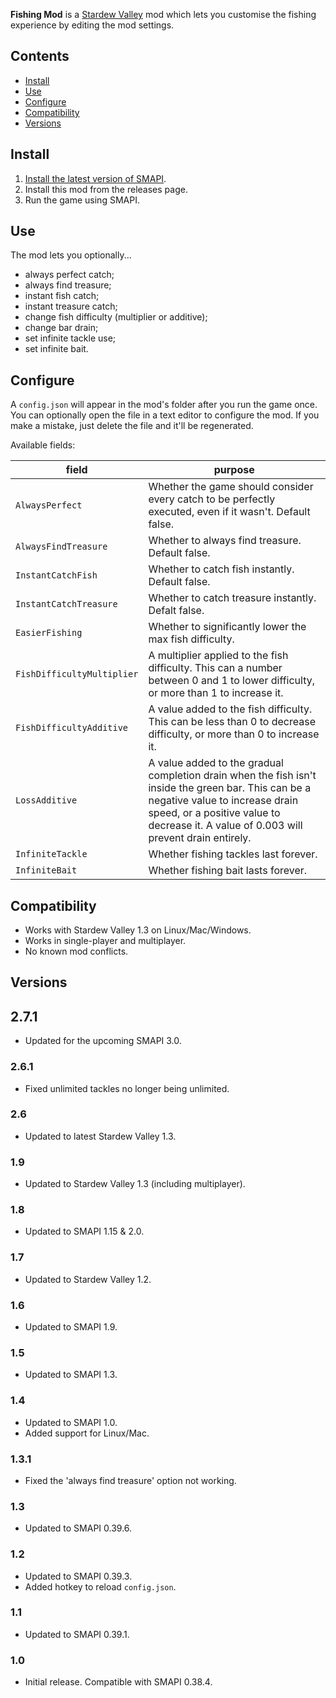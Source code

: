 ﻿﻿**Fishing Mod** is a [Stardew Valley](http://stardewvalley.net/) mod which lets you customise the
fishing experience by editing the mod settings.

## Contents
* [Install](#install)
* [Use](#use)
* [Configure](#configure)
* [Compatibility](#compatibility)
* [Versions](#versions)

## Install
1. [Install the latest version of SMAPI](https://smapi.io).
2. Install this mod from the releases page.
3. Run the game using SMAPI.

## Use
The mod lets you optionally...

* always perfect catch;
* always find treasure;
* instant fish catch;
* instant treasure catch;
* change fish difficulty (multiplier or additive);
* change bar drain;
* set infinite tackle use;
* set infinite bait.

## Configure
A `config.json` will appear in the mod's folder after you run the game once. You can optionally
open the file in a text editor to configure the mod. If you make a mistake, just delete the file
and it'll be regenerated.

Available fields:

field                      | purpose
-------------------------- | -------
`AlwaysPerfect`            | Whether the game should consider every catch to be perfectly executed, even if it wasn't. Default false.
`AlwaysFindTreasure`       | Whether to always find treasure. Default false.
`InstantCatchFish`         | Whether to catch fish instantly. Default false.
`InstantCatchTreasure`     | Whether to catch treasure instantly. Defalt false.
`EasierFishing`            | Whether to significantly lower the max fish difficulty.
`FishDifficultyMultiplier` | A multiplier applied to the fish difficulty. This can a number between 0 and 1 to lower difficulty, or more than 1 to increase it.
`FishDifficultyAdditive`   | A value added to the fish difficulty. This can be less than 0 to decrease difficulty, or more than 0 to increase it.
`LossAdditive`             | A value added to the gradual completion drain when the fish isn't inside the green bar. This can be a negative value to increase drain speed, or a positive value to decrease it. A value of 0.003 will prevent drain entirely.
`InfiniteTackle`           | Whether fishing tackles last forever.
`InfiniteBait`             | Whether fishing bait lasts forever.

## Compatibility
* Works with Stardew Valley 1.3 on Linux/Mac/Windows.
* Works in single-player and multiplayer.
* No known mod conflicts.

## Versions
## 2.7.1
* Updated for the upcoming SMAPI 3.0.

### 2.6.1
* Fixed unlimited tackles no longer being unlimited.

### 2.6
* Updated to latest Stardew Valley 1.3.

### 1.9
* Updated to Stardew Valley 1.3 (including multiplayer).

### 1.8
* Updated to SMAPI 1.15 & 2.0.

### 1.7
* Updated to Stardew Valley 1.2.

### 1.6
* Updated to SMAPI 1.9.

### 1.5
* Updated to SMAPI 1.3.

### 1.4
* Updated to SMAPI 1.0.
* Added support for Linux/Mac.

### 1.3.1
* Fixed the 'always find treasure' option not working.

### 1.3
* Updated to SMAPI 0.39.6.

### 1.2
* Updated to SMAPI 0.39.3.
* Added hotkey to reload `config.json`.

### 1.1
* Updated to SMAPI 0.39.1.

### 1.0
* Initial release. Compatible with SMAPI 0.38.4.
